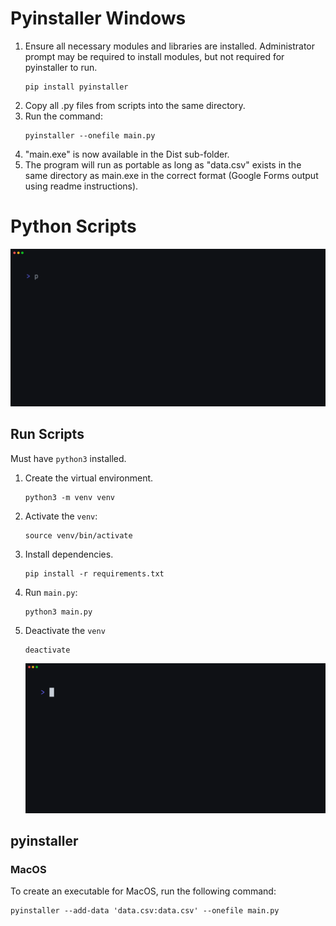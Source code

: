 # Pyinstaller Windows

1. Ensure all necessary modules and libraries are installed. Administrator prompt may be required to install modules, but not required for pyinstaller to run.
   ```shell
   pip install pyinstaller
   ```
3. Copy all .py files from scripts into the same directory.
4. Run the command:
   ```shell
   pyinstaller --onefile main.py
   ```
5. "main.exe" is now available in the Dist sub-folder.
6. The program will run as portable as long as "data.csv" exists in the same directory as main.exe in the correct format (Google Forms output using readme instructions).

# Python Scripts

![demo.gif](./assets/demo.gif)

## Run Scripts

Must have `python3` installed.

1. Create the virtual environment.

   ```shell
   python3 -m venv venv
   ```

2. Activate the `venv`:

   ```shell
   source venv/bin/activate
   ```

3. Install dependencies.

   ```shell
   pip install -r requirements.txt
   ```

4. Run `main.py`:

   ```shell
   python3 main.py
   ```

5. Deactivate the `venv`

   ```shell
   deactivate
   ```

   ![assets/run.gif](./assets/run.gif)

## pyinstaller

### MacOS

To create an executable for MacOS, run the following command:

```shell
pyinstaller --add-data 'data.csv:data.csv' --onefile main.py
```
